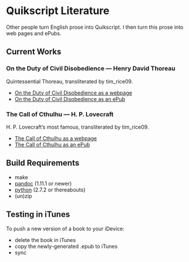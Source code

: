 # Quikscript Literature

Other people turn English prose into Quikscript. I then turn this prose into web pages and ePubs.

## Current Works

### On the Duty of Civil Disobedience — Henry David Thoreau

Quintessential Thoreau, transliterated by tim_rice09.

- [On the Duty of Civil Disobedience as a webpage](http://adiabatic.github.io/qs-literature/civil-disobedience.html)
- [On the Duty of Civil Disobedience as an ePub](http://adiabatic.github.io/qs-literature/civil-disobedience.epub)


### The Call of Cthulhu — H. P. Lovecraft

H. P. Lovecraft’s most famous, transliterated by tim_rice09.

- [The Call of Cthulhu as a webpage](http://adiabatic.github.io/qs-literature/call-of-cthulhu.html)
- [The Call of Cthulhu as an ePub](http://adiabatic.github.io/qs-literature/call-of-cthulhu.epub)


## Build Requirements

- make
- [pandoc][] (1.11.1 or newer)
- [python][] (2.7.2 or thereabouts)
- (un)zip

[pandoc]: http://johnmacfarlane.net/pandoc/
[python]: http://www.python.org/


## Testing in iTunes

To push a new version of a book to your iDevice:

- delete the book in iTunes
- copy the newly-generated .epub to iTunes
- sync
